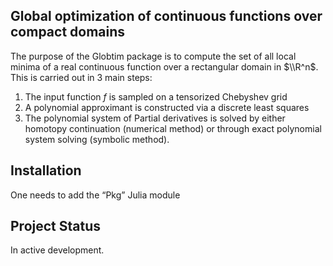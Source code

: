 ## Global optimization of continuous functions over compact domains

The purpose of the Globtim package is to compute the set of all local minima of a real continuous function over a rectangular domain in $\\R^n$. This is carried out in 3 main steps:


1. The input function $f$ is sampled on a tensorized Chebyshev grid
2. A polynomial approximant is constructed via a discrete least squares
3. The polynomial system of Partial derivatives is solved by either homotopy continuation (numerical  method) or through exact polynomial system solving (symbolic method).


## Installation

One needs to add the “Pkg” Julia module

## Project Status

In active development.